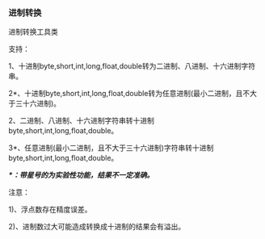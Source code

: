 ### 进制转换

进制转换工具类<br/>

支持：<br/>

1、十进制byte,short,int,long,float,double转为二进制、八进制、十六进制字符串。<br/>

2*、十进制byte,short,int,long,float,double转为任意进制(最小二进制，且不大于三十六进制)。<br/>

2、二进制、八进制、十六进制字符串转十进制byte,short,int,long,float,double。<br/>

3*、任意进制(最小二进制，且不大于三十六进制)字符串转十进制byte,short,int,long,float,double。<br/>

<i><b>*：带星号的为实验性功能，结果不一定准确。</b></i><br/>

注意：<br/>

1)、浮点数存在精度误差。<br/>

2)、进制数过大可能造成转换成十进制的结果会有溢出。<br/>